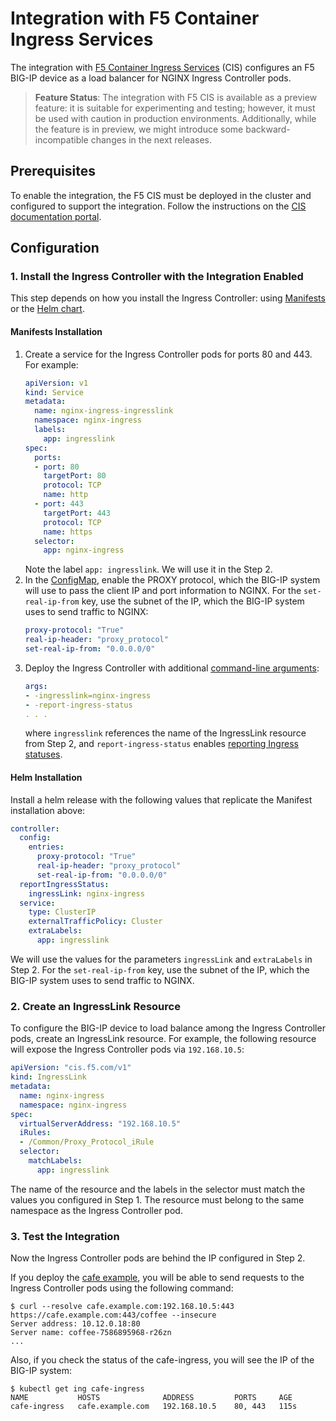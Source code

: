 # Integration with F5 Container Ingress Services

The integration with [F5 Container Ingress Services](https://clouddocs.f5.com/containers/v2/) (CIS) configures an F5 BIG-IP device as a load balancer for NGINX Ingress Controller pods.

> **Feature Status**: The integration with F5 CIS is available as a preview feature: it is suitable for experimenting and testing; however, it must be used with caution in production environments. Additionally, while the feature is in preview, we might introduce some backward-incompatible changes in the next releases.

## Prerequisites 

To enable the integration, the F5 CIS must be deployed in the cluster and configured to support the integration. Follow the instructions on the [CIS documentation portal](#link-to-be-added-later).

## Configuration 

### 1. Install the Ingress Controller with the Integration Enabled

This step depends on how you install the Ingress Controller: using [Manifests](/nginx-ingress-controller/installation/installation-with-manifests) or the [Helm chart](/nginx-ingress-controller/installation/installation-with-helm).

#### Manifests Installation

1. Create a service for the Ingress Controller pods for ports 80 and 443. For example:
    ```yaml
    apiVersion: v1
    kind: Service
    metadata:
      name: nginx-ingress-ingresslink 
      namespace: nginx-ingress
      labels:
        app: ingresslink
    spec:
      ports:
      - port: 80
        targetPort: 80
        protocol: TCP
        name: http
      - port: 443
        targetPort: 443
        protocol: TCP
        name: https
      selector:
        app: nginx-ingress
    ```
    Note the label `app: ingresslink`. We will use it in the Step 2. 
1. In the [ConfigMap](/nginx-ingress-controller/configuration/global-configuration/configmap-resource), enable the PROXY protocol, which the BIG-IP system will use to pass the client IP and port information to NGINX. For the  `set-real-ip-from` key, use the subnet of the IP, which the BIG-IP system uses to send traffic to NGINX:
    ```yaml
    proxy-protocol: "True"
    real-ip-header: "proxy_protocol"
    set-real-ip-from: "0.0.0.0/0"
    ```
1. Deploy the Ingress Controller with additional [command-line arguments](/nginx-ingress-controller/configuration/global-configuration/command-line-arguments):
    ```yaml
    args:
    - -ingresslink=nginx-ingress
    - -report-ingress-status 
    . . .
    ```
    where `ingresslink` references the name of the IngressLink resource from Step 2, and `report-ingress-status` enables [reporting Ingress statuses](/nginx-ingress-controller/configuration/global-configuration/reporting-resources-status#ingress-resources).

#### Helm Installation

Install a helm release with the following values that replicate the Manifest installation above:
```yaml
controller:
  config:
    entries:
      proxy-protocol: "True"
      real-ip-header: "proxy_protocol"
      set-real-ip-from: "0.0.0.0/0"
  reportIngressStatus:
    ingressLink: nginx-ingress
  service:
    type: ClusterIP
    externalTrafficPolicy: Cluster
    extraLabels:
      app: ingresslink 
```
We will use the values for the parameters `ingressLink` and `extraLabels` in Step 2. For the  `set-real-ip-from` key, use the subnet of the IP, which the BIG-IP system uses to send traffic to NGINX.  

### 2. Create an IngressLink Resource

To configure the BIG-IP device to load balance among the Ingress Controller pods, create an IngressLink resource. For example, the following resource will expose the Ingress Controller pods via `192.168.10.5`:
```yaml
apiVersion: "cis.f5.com/v1"
kind: IngressLink
metadata:
  name: nginx-ingress
  namespace: nginx-ingress
spec:
  virtualServerAddress: "192.168.10.5"
  iRules:
  - /Common/Proxy_Protocol_iRule
  selector:
    matchLabels:
      app: ingresslink 
```

The name of the resource and the labels in the selector must match the values you configured in Step 1. The resource must belong to the same namespace as the Ingress Controller pod.

### 3. Test the Integration

Now the Ingress Controller pods are behind the IP configured in Step 2.

If you deploy the [cafe example](https://github.com/nginxinc/kubernetes-ingress/tree/v.1.11.0/examples/complete-example), you will be able to send requests to the Ingress Controller pods using the following command:
```
$ curl --resolve cafe.example.com:192.168.10.5:443 https://cafe.example.com:443/coffee --insecure
Server address: 10.12.0.18:80
Server name: coffee-7586895968-r26zn
...
```

Also, if you check the status of the cafe-ingress, you will see the IP of the BIG-IP system:
```
$ kubectl get ing cafe-ingress
NAME           HOSTS              ADDRESS         PORTS     AGE
cafe-ingress   cafe.example.com   192.168.10.5    80, 443   115s
```